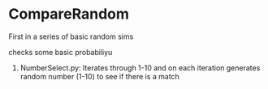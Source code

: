 # CompareRandom

First in a series of basic random sims

checks some basic probabiliyu

1. NumberSelect.py:
  Iterates through 1-10 and on each iteration generates random number (1-10) to see if there is a match
